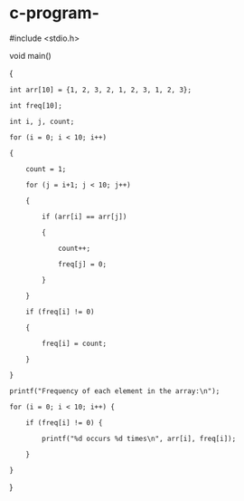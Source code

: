 # c-program-
#include <stdio.h>

void main() 

{

    int arr[10] = {1, 2, 3, 2, 1, 2, 3, 1, 2, 3};

    int freq[10];

    int i, j, count;

    for (i = 0; i < 10; i++) 

    {

        count = 1;

        for (j = i+1; j < 10; j++)

        {

            if (arr[i] == arr[j]) 

            {

                count++;

                freq[j] = 0;

            }

        }

        if (freq[i] != 0)

        {

            freq[i] = count;

        }

    }

    printf("Frequency of each element in the array:\n");

    for (i = 0; i < 10; i++) {

        if (freq[i] != 0) {

            printf("%d occurs %d times\n", arr[i], freq[i]);

        }

    }

}
